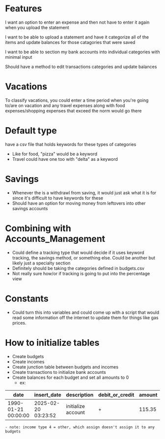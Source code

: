 # Features
I want an option to enter an expense and then not have to enter it again when you upload the statement

I want to be able to upload a statement and have it categorize all of the items and update balances for those catagories that were saved

I want to be able to section my bank accounts into individual categories with minimal input

Should have a method to edit transactions categories and update balances

# Vacations
To classify vacations, you could enter a time period when you're going to/are on vacation and any travel expenses along with food expenses/shopping expenses that exceed the norm would go there

# Default type
have a csv file that holds keywords for these types of categories
- Like for food, "pizza" would be a keyword
- Travel could have one too with "delta" as a keyword

# Savings
- Whenever the is a withdrawl from saving, it would just ask what it is for since it's difficult to have keywords for these
- Should have an option for moving money from leftovers into other savings accounts

# Combining with Accounts_Management
- Could define a tracking type that would decide if it uses keyword tracking, the savings method, or something else.  Could be another but likely just a specialty section
- Definitely should be taking the categories defined in budgets.csv
- Not really sure how/or if tracking is going to put into the percentage view

# Constants
- Could turn this into variables and could come up with a script that would read some information off the internet to update them for things like gas prices.

# How to initialize tables
- Create budgets
- Create incomes
- Create junction table between budgets and incomes
- Create transactions to initialize bank accounts
- Create balances for each budget and set all amounts to 0
    - ex:
    
|  date | insert_date | description | debit_or_credit | amount | class | budget_id|  income_id|  is_transfer | transfer_id | statement_id | balance_id|  account_id| 
| - | - | - | - | - | - | - | - | - | - | - | - | - |
| 1990-01-21 00:00:00 | 2025-02-20 03:23:52 | initialize account | + | 115.35 | test | NULL | 4 | 0 | NULL | -1 | 0 | 1| 
    - note: income type 4 = other, which assign doesn't assign it to any budgets
